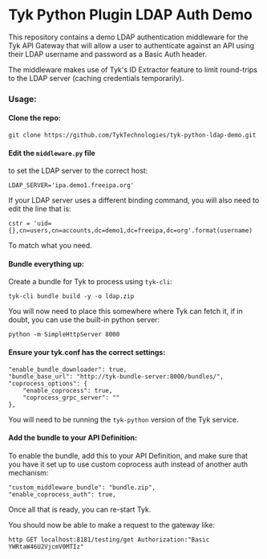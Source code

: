# Tyk Python Plugin LDAP Auth Demo

This repository contains a demo LDAP authentication middleware for the Tyk API Gateway that will allow a user to authenticate against an API using their LDAP username and password as a Basic Auth header. 

The middleware makes use of Tyk's ID Extractor feature to limit round-trips to the LDAP server (caching credentials temporarily).

### Usage:

#### Clone the repo:

	git clone https://github.com/TykTechnologies/tyk-python-ldap-demo.git

#### Edit the `middleware.py` file 

to set the LDAP server to the correct host:

	LDAP_SERVER='ipa.demo1.freeipa.org'

If your LDAP server uses a different binding command, you will also need to edit the line that is:

	cstr = 'uid={},cn=users,cn=accounts,dc=demo1,dc=freeipa,dc=org'.format(username)

To match what you need.

#### Bundle everything up:

Create a bundle for Tyk to process using `tyk-cli`:

	tyk-cli bundle build -y -o ldap.zip

You will now need to place this somewhere where Tyk can fetch it, if in doubt, you can use the built-in python server:

    python -m SimpleHttpServer 8000

#### Ensure your tyk.conf has the correct settings:

	"enable_bundle_downloader": true,
	"bundle_base_url": "http://tyk-bundle-server:8000/bundles/", 
	"coprocess_options": {
		"enable_coprocess": true,
		"coprocess_grpc_server": ""
	},

You will need to be running the `tyk-python` version of the Tyk service.

#### Add the bundle to your API Definition:

To enable the bundle, add this to your API Definition, and make sure that you have it set up to use custom coprocess auth instead of another auth mechanism:

	"custom_middleware_bundle": "bundle.zip",
	"enable_coprocess_auth": true,

Once all that is ready, you can re-start Tyk.

You should now be able to make a request to the gateway like:

    http GET localhost:8181/testing/get Authorization:"Basic YWRtaW46U2VjcmV0MTIz"




